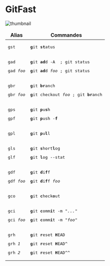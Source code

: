 GitFast
=======

![thumbnail](https://mr21.github.io/gitfast/thumbnail.jpg)

<table>
<thead>
<tr align="center"><td><b>Alias</b></td><td><b>Commandes</b></td></tr>
</thead><tbody>
<tr><td>
	<pre>gst</pre>
</td><td>
	<pre><b>g</b>it <b>st</b>atus</pre>
</td></tr>
<tr><td>
	<pre>gad</pre>
	<pre>gad <i>foo</i>
</td><td>
	<pre><b>g</b>it <b>ad</b>d -A  ; git status</pre>
	<pre><b>g</b>it <b>ad</b>d <i>foo</i> ; git status</pre>
</td></tr>
<tr><td>
	<pre>gbr</pre>
	<pre>gbr <i>foo</i></pre>
</td><td>
	<pre><b>g</b>it <b>br</b>anch</pre>
	<pre><b>g</b>it checkout <i>foo</i> ; git <b>br</b>anch</pre>
</td></tr>
<tr><td>
	<pre>gps</pre>
	<pre>gpf</pre>
</td><td>
	<pre><b>g</b>it <b>p</b>u<b>s</b>h</pre>
	<pre><b>g</b>it <b>p</b>ush -<b>f</b></pre>
</td></tr>
<tr><td>
	<pre>gpl</pre>
</td><td>
	<pre><b>g</b>it <b>p</b>u<b>l</b>l</pre>
</td></tr>
<tr><td>
	<pre>gls</pre>
	<pre>glf</pre>
</td><td>
	<pre><b>g</b>it <b>s</b>hort<b>l</b>og</pre>
	<pre><b>g</b>it <b>l</b>og --stat</pre>
</td></tr>
<tr><td>
	<pre>gdf</pre>
	<pre>gdf <i>foo</i></pre>
</td><td>
	<pre><b>g</b>it <b>d</b>i<b>f</b>f</pre>
	<pre><b>g</b>it <b>d</b>i<b>f</b>f <i>foo</i></pre>
</td></tr>
<tr><td>
	<pre>gco</pre>
</td><td>
	<pre><b>g</b>it <b>c</b>heck<b>o</b>ut</pre>
</td></tr>
<tr><td>
	<pre>gci</pre>
	<pre>gci <i>foo</i></pre>
</td><td>
	<pre><b>g</b>it <b>c</b>omm<b>i</b>t -m "<i>...</i>"</pre>
	<pre><b>g</b>it <b>c</b>omm<b>i</b>t -m "<i>foo</i>"</pre>
</td></tr>
<tr><td>
	<pre>grh</pre>
	<pre>grh <i>1</i></pre>
	<pre>grh <i>2</i></pre>
</td><td>
	<pre><b>g</b>it <b>r</b>eset <b>H</b>EAD</pre>
	<pre><b>g</b>it <b>r</b>eset <b>H</b>EAD^</pre>
	<pre><b>g</b>it <b>r</b>eset <b>H</b>EAD^^</pre>
</td></tr>
</tbody>
</table>
